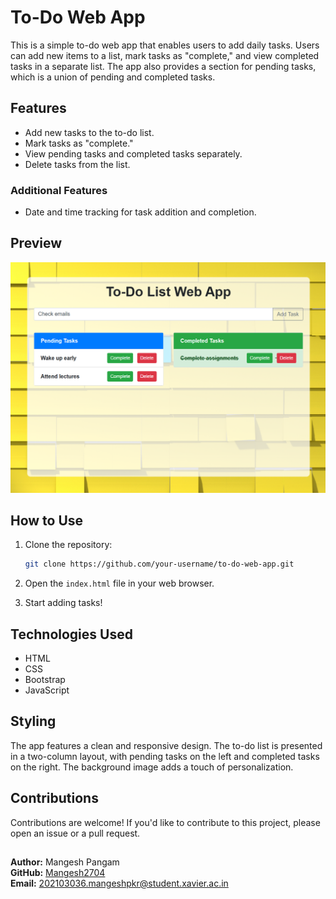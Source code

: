 # To-Do Web App

This is a simple to-do web app that enables users to add daily tasks. Users can add new items to a list, mark tasks as "complete," and view completed tasks in a separate list. The app also provides a section for pending tasks, which is a union of pending and completed tasks.

## Features

- Add new tasks to the to-do list.
- Mark tasks as "complete."
- View pending tasks and completed tasks separately.
- Delete tasks from the list.

### Additional Features

- Date and time tracking for task addition and completion.

## Preview

![To-Do Web App Preview](./preview.png)

## How to Use

1. Clone the repository:

    ```bash
    git clone https://github.com/your-username/to-do-web-app.git
    ```

2. Open the `index.html` file in your web browser.

3. Start adding tasks!

## Technologies Used

- HTML
- CSS
- Bootstrap
- JavaScript

## Styling

The app features a clean and responsive design. The to-do list is presented in a two-column layout, with pending tasks on the left and completed tasks on the right. The background image adds a touch of personalization.

## Contributions

Contributions are welcome! If you'd like to contribute to this project, please open an issue or a pull request.

##
**Author:** Mangesh Pangam  
**GitHub:** [Mangesh2704](https://github.com/Mangesh2704)  
**Email:** 202103036.mangeshpkr@student.xavier.ac.in
